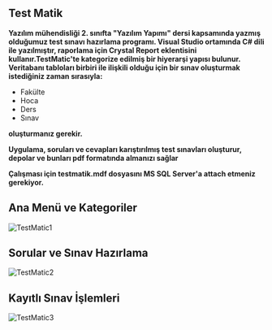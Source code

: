 ## Test Matik


**Yazılım mühendisliği 2. sınıfta "Yazılım Yapımı" dersi kapsamında yazmış olduğumuz test sınavı hazırlama programı. Visual Studio ortamında C# dili ile yazılmıştır, raporlama için Crystal Report eklentisini kullanır.TestMatic'te kategorize edilmiş bir hiyerarşi yapısı bulunur. Veritabanı tabloları birbiri ile ilişkili olduğu için bir sınav oluşturmak istediğiniz zaman sırasıyla:**

- Fakülte
- Hoca
- Ders
- Sınav

**oluşturmanız gerekir.**

**Uygulama, soruları ve cevapları karıştırılmış test sınavları oluşturur, depolar ve bunları pdf formatında almanızı sağlar**

**Çalışması için testmatik.mdf dosyasını MS SQL Server'a attach etmeniz gerekiyor.**


## Ana Menü ve Kategoriler
![TestMatic1](https://user-images.githubusercontent.com/14932895/163800362-962a9933-b8d0-4975-a3dc-e52c5ae74b63.jpg)
## Sorular ve Sınav Hazırlama 
![TestMatic2](https://user-images.githubusercontent.com/14932895/163800963-4ea9e18c-75ca-4fbe-9da6-2b5909d05516.jpg)
## Kayıtlı Sınav İşlemleri
![TestMatic3](https://user-images.githubusercontent.com/14932895/163800967-f147589a-6797-459e-9870-eba11ba6d9a2.jpg)
